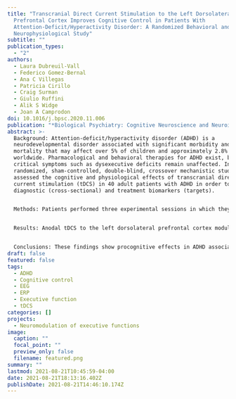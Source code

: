 ```yaml
---
title: "Transcranial Direct Current Stimulation to the Left Dorsolateral
  Prefrontal Cortex Improves Cognitive Control in Patients With
  Attention-Deficit/Hyperactivity Disorder: A Randomized Behavioral and
  Neurophysiological Study"
subtitle: ""
publication_types:
  - "2"
authors:
  - Laura Dubreuil-Vall
  - Federico Gomez-Bernal
  - Ana C Villegas
  - Patricia Cirillo
  - Craig Surman
  - Giulio Ruffini
  - Alik S Widge
  - Joan A Camprodon
doi: 10.1016/j.bpsc.2020.11.006
publication: "*Biological Psychiatry: Cognitive Neuroscience and Neuroimaging*"
abstract: >-
  Background: Attention-deficit/hyperactivity disorder (ADHD) is a
  neurodevelopmental disorder associated with significant morbidity and
  mortality that may affect over 5% of children and approximately 2.8% of adults
  worldwide. Pharmacological and behavioral therapies for ADHD exist, but
  critical symptoms such as dysexecutive deficits remain unaffected. In a
  randomized, sham-controlled, double-blind, crossover mechanistic study, we
  assessed the cognitive and physiological effects of transcranial direct
  current stimulation (tDCS) in 40 adult patients with ADHD in order to identify
  diagnostic (cross-sectional) and treatment biomarkers (targets).


  Methods: Patients performed three experimental sessions in which they received 30 minutes of 2 mA anodal tDCS targeting the left dorsolateral prefrontal cortex, 30 minutes of 2 mA anodal tDCS targeting the right dorsolateral prefrontal cortex, and 30 minutes of sham. Before and after each session, half the patients completed the Eriksen flanker task and the other half completed the stop signal task while we assessed behavior (reaction time, accuracy) and neurophysiology (event-related potentials).


  Results: Anodal tDCS to the left dorsolateral prefrontal cortex modulated cognitive (reaction time) and physiological (P300 amplitude) measures in the Eriksen flanker task in a state-dependent manner, but no effects were found in the stop signal reaction time of the stop signal task.


  Conclusions: These findings show procognitive effects in ADHD associated with the modulation of event-related potential signatures of cognitive control, linking target engagement with cognitive benefit, proving the value of event-related potentials as cross-sectional biomarkers of executive performance, and mechanistically supporting the state-dependent nature of tDCS. We interpret these results as an improvement in cognitive control but not action cancellation, supporting the existence of different impulsivity constructs with overlapping but distinct anatomical substrates, and highlighting the implications for the development of individualized therapeutics
draft: false
featured: false
tags:
  - ADHD
  - Cognitive control
  - EEG
  - ERP
  - Executive function
  - tDCS
categories: []
projects:
  - Neuromodulation of executive functions
image:
  caption: ""
  focal_point: ""
  preview_only: false
  filename: featured.png
summary: ""
lastmod: 2021-08-21T10:45:59-04:00
date: 2021-08-21T18:13:16.402Z
publishDate: 2021-08-21T14:46:10.174Z
---
```

